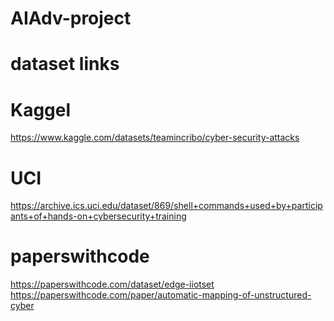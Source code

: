 # AIAdv-project

# dataset links
# Kaggel
https://www.kaggle.com/datasets/teamincribo/cyber-security-attacks
# UCI
https://archive.ics.uci.edu/dataset/869/shell+commands+used+by+participants+of+hands-on+cybersecurity+training
# paperswithcode
https://paperswithcode.com/dataset/edge-iiotset
https://paperswithcode.com/paper/automatic-mapping-of-unstructured-cyber
